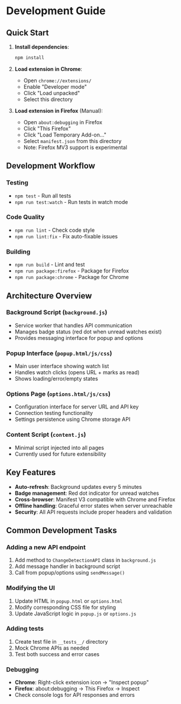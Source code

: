 # Development Guide

## Quick Start

1. **Install dependencies**:
   ```bash
   npm install
   ```

2. **Load extension in Chrome**:
   - Open `chrome://extensions/`
   - Enable "Developer mode"
   - Click "Load unpacked"
   - Select this directory

3. **Load extension in Firefox** (Manual):
   - Open `about:debugging` in Firefox
   - Click "This Firefox"
   - Click "Load Temporary Add-on..."
   - Select `manifest.json` from this directory
   - Note: Firefox MV3 support is experimental

## Development Workflow

### Testing
- `npm test` - Run all tests
- `npm run test:watch` - Run tests in watch mode

### Code Quality
- `npm run lint` - Check code style
- `npm run lint:fix` - Fix auto-fixable issues

### Building
- `npm run build` - Lint and test
- `npm run package:firefox` - Package for Firefox
- `npm run package:chrome` - Package for Chrome

## Architecture Overview

### Background Script (`background.js`)
- Service worker that handles API communication
- Manages badge status (red dot when unread watches exist)
- Provides messaging interface for popup and options

### Popup Interface (`popup.html/js/css`)
- Main user interface showing watch list
- Handles watch clicks (opens URL + marks as read)
- Shows loading/error/empty states

### Options Page (`options.html/js/css`)
- Configuration interface for server URL and API key
- Connection testing functionality
- Settings persistence using Chrome storage API

### Content Script (`content.js`)
- Minimal script injected into all pages
- Currently used for future extensibility

## Key Features

- **Auto-refresh**: Background updates every 5 minutes
- **Badge management**: Red dot indicator for unread watches
- **Cross-browser**: Manifest V3 compatible with Chrome and Firefox
- **Offline handling**: Graceful error states when server unreachable
- **Security**: All API requests include proper headers and validation

## Common Development Tasks

### Adding a new API endpoint
1. Add method to `ChangeDetectionAPI` class in `background.js`
2. Add message handler in background script
3. Call from popup/options using `sendMessage()`

### Modifying the UI
1. Update HTML in `popup.html` or `options.html`
2. Modify corresponding CSS file for styling
3. Update JavaScript logic in `popup.js` or `options.js`

### Adding tests
1. Create test file in `__tests__/` directory
2. Mock Chrome APIs as needed
3. Test both success and error cases

### Debugging
- **Chrome**: Right-click extension icon → "Inspect popup"
- **Firefox**: about:debugging → This Firefox → Inspect
- Check console logs for API responses and errors